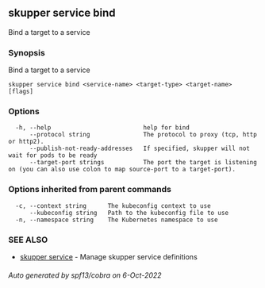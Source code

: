 ## skupper service bind

Bind a target to a service

### Synopsis

Bind a target to a service

```
skupper service bind <service-name> <target-type> <target-name> [flags]
```

### Options

```
  -h, --help                          help for bind
      --protocol string               The protocol to proxy (tcp, http or http2).
      --publish-not-ready-addresses   If specified, skupper will not wait for pods to be ready
      --target-port strings           The port the target is listening on (you can also use colon to map source-port to a target-port).
```

### Options inherited from parent commands

```
  -c, --context string      The kubeconfig context to use
      --kubeconfig string   Path to the kubeconfig file to use
  -n, --namespace string    The Kubernetes namespace to use
```

### SEE ALSO

* [skupper service](skupper_service.md)	 - Manage skupper service definitions

###### Auto generated by spf13/cobra on 6-Oct-2022
